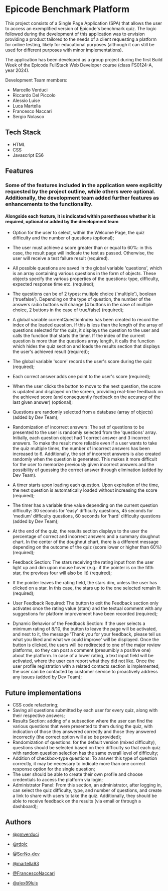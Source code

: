# Epicode Benchmark Platform

This project consists of a Single Page Application (SPA) that allows the user to access an exemplified version of Epicode's benchmark quiz. The logic followed during the development of this application was to envision providing a product tailored to the needs of a client requesting a platform for online testing, likely for educational purposes (although it can still be used for different purposes with minor implementations).

The application has been developed as a group project during the first Build Week of the Epicode FullStack Web Developer course (class FS0124-A, year 2024).

Development Team members:
- Marcello Verduci
- Riccardo Del Piccolo
- Alessio Luise
- Luca Martella
- Francesco Naccari
- Sergio Nolasco



## Tech Stack

- HTML
- CSS
- Javascript ES6



## Features
### Some of the features included in the application were explicitly requested by the project outline, while others were optional. Additionally, the development team added further features as enhancements to the functionality.
#### Alongside each feature, it is indicated within parentheses whether it is required, optional or added by the development team

- Option for the user to select, within the Welcome Page, the quiz difficulty and the number of questions (optional);

- The user must achieve a score greater than or equal to 60%: in this case, the result page will indicate the test as passed. Otherwise, the user will receive a test failure result (required).

- All possible questions are saved in the global variable 'questions', which is an array containing various questions in the form of objects. These objects specify the various properties of the questions: type, difficulty, expected response time etc. (required);

- The questions can be of 2 types: multiple choice ('multiple'), boolean ('truefalse'). Depending on the type of question, the number of the answers radio buttons will change (4 buttons in the case of multiple choice, 2 buttons in the case of true/false) (required);

- A global variable currentQuestionIndex has been created to record the index of the loaded question. If this is less than the length of the array of questions selected for the quiz, it displays the question to the user and calls the function that starts the timer. If the index of the current question is more than the questions array length, it calls the function which hides the quiz section and loads the results section that displays the user's achieved result (required);

- The global variable 'score' records the user's score during the quiz (required);

- Each correct answer adds one point to the user's score (required);

- When the user clicks the button to move to the next question, the score is updated and displayed on the screen, providing real-time feedback on the achieved score (and consequently feedback on the accuracy of the last given answer) (optional);

- Questions are randomly selected from a database (array of objects) (added by Dev Team);

- Randomization of incorrect answers: The set of questions to be presented to the user is randomly selected from the 'questions' array. Initially, each question object had 1 correct answer and 3 incorrect answers. To make the result more reliable even if a user wants to take the quiz multiple times, the number of incorrect answers has been increased to 6. Additionally, the set of incorrect answers is also created randomly when the question is generated. This makes it more difficult for the user to memorize previously given incorrect answers and the possibility of guessing the correct answer through elimination (added by Dev Team).

- A timer starts upon loading each question. Upon expiration of the time, the next question is automatically loaded without increasing the score (required);

- The timer has a variable time value depending on the current question difficulty: 30 seconds for 'easy' difficulty questions, 45 seconds for 'medium' difficulty questions, 60 seconds for 'hard' difficulty questions (added by Dev Team);

- At the end of the quiz, the results section displays to the user the percentage of correct and incorrect answers and a summary doughnut chart. In the center of the doughnut chart, there is a different message depending on the outcome of the quiz (score lower or higher than 60%) (required);

- Feedback Section: The stars receiving the rating input from the user light up and dim upon mouse hover (e.g.: if the pointer is on the fifth star, the previous four will also be lit) (required);

- If the pointer leaves the rating field, the stars dim, unless the user has clicked on a star. In this case, the stars up to the one selected remain lit (required);

- User Feedback Required: The button to exit the Feedback section only activates once the rating value (stars) and the textual comment with any suggestions for platform improvement have been recorded (required);

- Dynamic Behavior of the Feedback Section: If the user selects a minimum rating of 8/10, the button to leave the page will be activated, and next to it, the message 'Thank you for your feedback, please tell us what you liked and what we could improve' will be displayed. Once the button is clicked, the users will be redirected to one of the major review platforms, so they can post a comment (presumibly a positive one) about the platform. In case of a lower rating, a text input field will be activated, where the user can report what they did not like. Once the user profile registration with a related contacts section is implemented, the user can be contacted by customer service to proactively address any issues (added by Dev Team);



## Future implementations

- CSS code refactoring;
- Saving all questions submitted by each user for every quiz, along with their respective answers;
- Results Section: adding of a subsection where the user can find the various questions that were presented to them during the quiz, with indication of those they answered correctly and those they answered incorrectly (the correct option will also be provided);
- Randomization of questions: for the default version (mixed difficulty), questions should be selected based on their difficulty so that each quiz with random question selection has the same overall level of difficulty;
- Addition of checkbox-type questions: To answer this type of question correctly, it may be necessary to indicate more than one correct response option for the single question;
- The user should be able to create their own profile and choose credentials to access the platform via login;
- Administrator Panel: From this section, an administrator, after logging in, can select the quiz difficulty, type, and number of questions, and create a link to share with users to take the quiz. Additionally, they should be able to receive feedback on the results (via email or through a dashboard);



## Authors

- [@gmverduci](https://www.github.com/gmverduci)

- [@rdpic](https://www.github.com/rdpic)

- [@SerNo-dev](https://www.github.com/SerNo-dev)

- [@martella93](https://www.github.com/martella93)

- [@FrancescoNaccari](https://www.github.com/FrancescoNaccari)

- [@alex89luis](https://www.github.com/alex89luis)